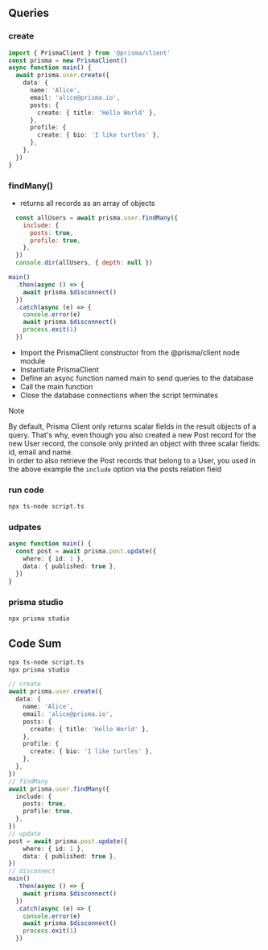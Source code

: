 ## Queries

### create
```ts
import { PrismaClient } from '@prisma/client'
const prisma = new PrismaClient()
async function main() {
  await prisma.user.create({
    data: {
      name: 'Alice',
      email: 'alice@prisma.io',
      posts: {
        create: { title: 'Hello World' },
      },
      profile: {
        create: { bio: 'I like turtles' },
      },
    },
  })
}
```
### findMany()
- returns all records as an array of objects
```js
  const allUsers = await prisma.user.findMany({
    include: {
      posts: true,
      profile: true,
    },
  })
  console.dir(allUsers, { depth: null })
```
```js
main()
  .then(async () => {
    await prisma.$disconnect()
  })
  .catch(async (e) => {
    console.error(e)
    await prisma.$disconnect()
    process.exit(1)
  })
```
- Import the PrismaClient constructor from the @prisma/client node module
- Instantiate PrismaClient
- Define an async function named main to send queries to the database
- Call the main function
- Close the database connections when the script terminates

> [!NOTE]
> By default, Prisma Client only returns scalar fields in the result objects of a query. That's why, even though you also created a new Post record for the new User record, the console only printed an object with three scalar fields: id, email and name.\
> In order to also retrieve the Post records that belong to a User, you used in the above example the `include` option via the posts relation field
### run code
```bash
npx ts-node script.ts
```
### udpates
```ts
async function main() {
  const post = await prisma.post.update({
    where: { id: 1 },
    data: { published: true },
  })
}
```
### prisma studio
```bash
npx prisma studio
```

## Code Sum
```bash
npx ts-node script.ts
npx prisma studio
```
```ts
// create
await prisma.user.create({
  data: {
    name: 'Alice',
    email: 'alice@prisma.io',
    posts: {
      create: { title: 'Hello World' },
    },
    profile: {
      create: { bio: 'I like turtles' },
    },
  },
})
// findMany
await prisma.user.findMany({
  include: {
    posts: true,
    profile: true,
  },
})
// update
post = await prisma.post.update({
    where: { id: 1 },
    data: { published: true },
})
// disconnect
main()
  .then(async () => {
    await prisma.$disconnect()
  })
  .catch(async (e) => {
    console.error(e)
    await prisma.$disconnect()
    process.exit(1)
  })
```